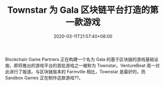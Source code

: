 ﻿---
title: "Townstar 为 Gala 区块链平台打造的第一款游戏"
date: 2020-03-11T21:57:40+08:00
lastmod: 2020-03-11T16:45:40+08:00
draft: false
authors: ["Healthy"]
description: "Blockchain Game Partners 正在构建一个名为 Gala 的基于区块链的游戏基础设施，即将推出的游戏平台的首批游戏之一被称为 Townstar。VentureBeat 周一对此进行了报道。与区块链版本的 Farmville 相比，Townstar 是最好的，而 Sandbox Games 正在制作这款游戏??。"
featuredImage: "townstar-first-game-for-gala-blockchain-platform.png"
tags: ["Virtual World","虚拟世界","Play to Earn"]
categories: ["news"]
news: ["虚拟世界"]
weight: 
lightgallery: true
pinned: false
recommend: false
recommend1: false
---

Blockchain Game Partners 正在构建一个名为 Gala 的基于区块链的游戏基础设施，即将推出的游戏平台的首批游戏之一被称为 Townstar。VentureBeat 周一对此进行了报道。与区块链版本的 Farmville 相比，Townstar 是最好的，而 Sandbox Games 正在制作这款游戏??。

<!--more-->

